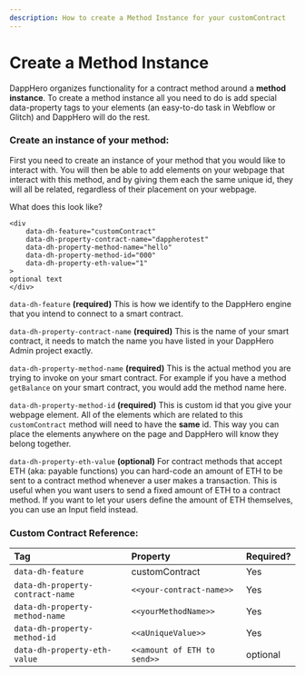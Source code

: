 ```yaml
---
description: How to create a Method Instance for your customContract
---
```


# Create a Method Instance

DappHero organizes functionality for a contract method around a **method instance**. To create a method instance all you need to do is add special data-property tags to your elements \(an easy-to-do task in Webflow or Glitch\) and DappHero will do the rest. 

### Create an instance of your method: 

First you need to create an instance of your method that you would like to interact with. You will then be able to add elements on your webpage that interact with this method, and by giving them each the same unique id, they will all be related, regardless of their placement on your webpage. 

What does this look like? 

```markup
<div
    data-dh-feature="customContract"
    data-dh-property-contract-name="dappherotest"
    data-dh-property-method-name="hello"
    data-dh-property-method-id="000"
    data-dh-property-eth-value="1" 
>
optional text
</div>
```

 `data-dh-feature` **\(required\)** This is how we identify to the DappHero engine that you intend to connect to a smart contract. 

`data-dh-property-contract-name`  **\(required\)** This is the name of your smart contract, it needs to match the name you have listed in your DappHero Admin project exactly. 

`data-dh-property-method-name`  **\(required\)** This is the actual method you are trying to invoke on your smart contract. For example if you have a method `getBalance` on your smart contract, you would add the method name here. 

`data-dh-property-method-id`  **\(required\)** This is custom id that you give your webpage element. All of the elements which are related to this `customContract` method will need to have the **same** id. This way you can place the elements anywhere on the page and DappHero will know they belong together.

`data-dh-property-eth-value` **\(optional\)** For contract methods that accept ETH \(aka: payable functions\) you can hard-code an amount of ETH to be sent to a contract method whenever a user makes a transaction. This is useful when you want users to send a fixed amount of ETH to a contract method.  If you want to let your users define the amount of ETH themselves, you can use an Input field instead.



### Custom Contract Reference: 

| Tag | Property | Required? |
| :--- | :--- | :--- |
| `data-dh-feature` | customContract | Yes |
| `data-dh-property-contract-name` | `<<your-contract-name>>` | Yes |
| `data-dh-property-method-name` | `<<yourMethodName>>` | Yes |
| `data-dh-property-method-id` | `<<aUniqueValue>>` | Yes |
| `data-dh-property-eth-value` | `<<amount of ETH to send>>` | optional |


